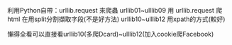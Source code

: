 利用Python自帶：urllib.request 來爬蟲
urllib01~ulllib09 用 urllib.request 爬html 在用split分割擷取字段(不是好方法)
urllib10~ulllib12 用xpath的方式(較好)

懶得全看可以直接看urllib10(多爬Dcard)~ulllib12(加入cookie爬Facebook)